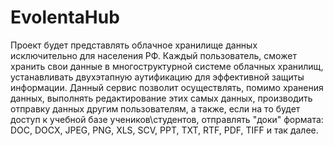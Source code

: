 # EvolentaHub
Проект будет представлять облачное хранилище данных исключительно для населения РФ. Каждый пользователь, сможет хранить свои данные в многоструктурной системе облачных хранилищ, устанавливать двухэтапную аутификацию для эффективной защиты информации. Данный сервис позволит осуществлять, помимо хранения данных, выполнять редактирование этих самых данных, производить отправку данных другим пользователям, а также, если на то будет доступ к учебной базе учеников\студентов, отправлять "доки" формата: DOC, DOCX, JPEG, PNG, XLS, SCV, PPT, TXT, RTF, PDF, TIFF и так далее. 
